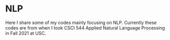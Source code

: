 # NLP
Here I share some of my codes mainly focusing on NLP.
Currently these codes are from when I took CSCI 544 Applied Natural Language Processing in Fall 2021 at USC.
